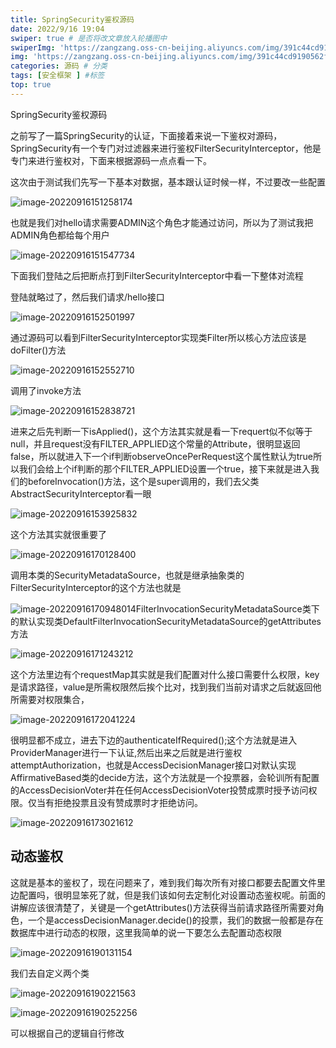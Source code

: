 ```yaml
---
title: SpringSecurity鉴权源码
date: 2022/9/16 19:04
swiper: true # 是否将改文章放入轮播图中
swiperImg: 'https://zangzang.oss-cn-beijing.aliyuncs.com/img/391c44cd9190562f87f20329d2eb371.jpg' # 该文章在轮播图中的图片，可以是本地目录下图片也可以是http://xxx图片
img: 'https://zangzang.oss-cn-beijing.aliyuncs.com/img/391c44cd9190562f87f20329d2eb371.jpg' # 该文章图片，可以是本地目录下图片也可以是http://xxx图片
categories: 源码 # 分类
tags: [安全框架 ] #标签
top: true
---
```


SpringSecurity鉴权源码

之前写了一篇SpringSecurity的认证，下面接着来说一下鉴权对源码，SpringSecurity有一个专门对过滤器来进行鉴权FilterSecurityInterceptor，他是专门来进行鉴权对，下面来根据源码一点点看一下。

这次由于测试我们先写一下基本对数据，基本跟认证时候一样，不过要改一些配置

![image-20220916151258174](https://zangzang.oss-cn-beijing.aliyuncs.com/img/image-20220916151258174.png)

也就是我们对hello请求需要ADMIN这个角色才能通过访问，所以为了测试我把ADMIN角色都给每个用户

![image-20220916151547734](https://zangzang.oss-cn-beijing.aliyuncs.com/img/image-20220916151547734.png)

下面我们登陆之后把断点打到FilterSecurityInterceptor中看一下整体对流程

登陆就略过了，然后我们请求/hello接口

![image-20220916152501997](https://zangzang.oss-cn-beijing.aliyuncs.com/img/image-20220916152501997.png)

通过源码可以看到FilterSecurityInterceptor实现类Filter所以核心方法应该是doFilter()方法

![image-20220916152552710](https://zangzang.oss-cn-beijing.aliyuncs.com/img/image-20220916152552710.png)

调用了invoke方法

![image-20220916152838721](https://zangzang.oss-cn-beijing.aliyuncs.com/img/image-20220916152838721.png)

进来之后先判断一下isApplied()，这个方法其实就是看一下requert似不似等于null，并且request没有FILTER_APPLIED这个常量的Attribute，很明显返回false，所以就进入下一个if判断observeOncePerRequest这个属性默认为true所以我们会给上个if判断的那个FILTER_APPLIED设置一个true，接下来就是进入我们的beforeInvocation()方法，这个是super调用的，我们去父类AbstractSecurityInterceptor看一眼

![image-20220916153925832](https://zangzang.oss-cn-beijing.aliyuncs.com/img/image-20220916153925832.png)

这个方法其实就很重要了

![image-20220916170128400](https://zangzang.oss-cn-beijing.aliyuncs.com/img/image-20220916170128400.png)

调用本类的SecurityMetadataSource，也就是继承抽象类的FilterSecurityInterceptor的这个方法也就是

![image-20220916170948014](https://zangzang.oss-cn-beijing.aliyuncs.com/img/image-20220916170948014.png)FilterInvocationSecurityMetadataSource类下的默认实现类DefaultFilterInvocationSecurityMetadataSource的getAttributes方法

![image-20220916171243212](https://zangzang.oss-cn-beijing.aliyuncs.com/img/image-20220916171243212.png)

这个方法里边有个requestMap其实就是我们配置对什么接口需要什么权限，key是请求路径，value是所需权限然后挨个比对，找到我们当前对请求之后就返回他所需要对权限集合，

![image-20220916172041224](https://zangzang.oss-cn-beijing.aliyuncs.com/img/image-20220916172041224.png)

很明显都不成立，进去下边的authenticateIfRequired();这个方法就是进入ProviderManager进行一下认证,然后出来之后就是进行鉴权attemptAuthorization，也就是AccessDecisionManager接口对默认实现AffirmativeBased类的decide方法，这个方法就是一个投票器，会轮训所有配置的AccessDecisionVoter并在任何AccessDecisionVoter投赞成票时授予访问权限。仅当有拒绝投票且没有赞成票时才拒绝访问。

![image-20220916173021612](https://zangzang.oss-cn-beijing.aliyuncs.com/img/image-20220916173021612.png)

## 动态鉴权

这就是基本的鉴权了，现在问题来了，难到我们每次所有对接口都要去配置文件里边配置吗，很明显笨死了就，但是我们该如何去定制化对设置动态鉴权呢。前面的讲解应该很清楚了，关键是一个getAttributes()方法获得当前请求路径所需要对角色，一个是accessDecisionManager.decide()的投票，我们的数据一般都是存在数据库中进行动态的权限，这里我简单的说一下要怎么去配置动态权限

![image-20220916190131154](https://zangzang.oss-cn-beijing.aliyuncs.com/img/image-20220916190131154.png)

我们去自定义两个类

![image-20220916190221563](https://zangzang.oss-cn-beijing.aliyuncs.com/img/image-20220916190221563.png)

![image-20220916190252256](https://zangzang.oss-cn-beijing.aliyuncs.com/img/image-20220916190252256.png)

可以根据自己的逻辑自行修改
